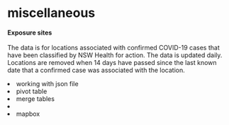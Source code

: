 # miscellaneous

<b>Exposure sites</b>
<br>
<br>
The data is for locations associated with confirmed COVID-19 cases that have been classified by NSW Health for action. The data is updated daily. Locations are removed when 14 days have passed since the last known date that a confirmed case was associated with the location.

<li>working with json file</li>
<li>pivot table</li>
<li>merge tables<li>
<li>mapbox</li>
